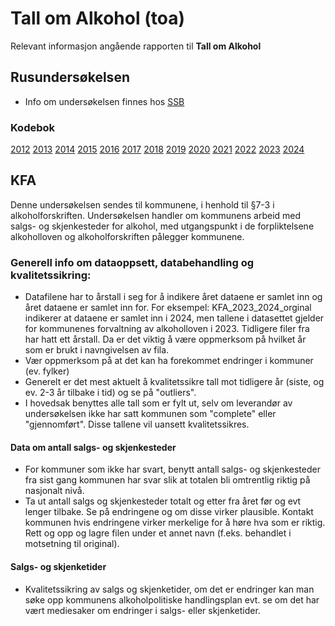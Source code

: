 # Tall om Alkohol (toa)
Relevant informasjon angående rapporten til **Tall om Alkohol**

## Rusundersøkelsen
- Info om undersøkelsen finnes hos [SSB](https://www.ssb.no/helse/undersokelsen-om-tobakk-og-rusmiddelbruk-i-norge)

### Kodebok
 [2012](https://folkehelsestats.github.io/toa/rus2012) 
 [2013](https://folkehelsestats.github.io/toa/rus2013)
 [2014](https://folkehelsestats.github.io/toa/rus2014)
 [2015](https://folkehelsestats.github.io/toa/rus2015)
 [2016](https://folkehelsestats.github.io/toa/rus2016)
 [2017](https://folkehelsestats.github.io/toa/rus2017)
 [2018](https://folkehelsestats.github.io/toa/rus2018)
 [2019](https://folkehelsestats.github.io/toa/rus2019)
 [2020](https://folkehelsestats.github.io/toa/rus2020)
 [2021](https://folkehelsestats.github.io/toa/rus2021)
 [2022](https://folkehelsestats.github.io/toa/rus2022)
 [2023](https://folkehelsestats.github.io/toa/rus2023)
 [2024](https://folkehelsestats.github.io/toa/rus2024)


## KFA
Denne undersøkelsen sendes til kommunene, i henhold til §7-3  i alkoholforskriften. Undersøkelsen handler om kommunens arbeid med salgs- og skjenkesteder for alkohol, med utgangspunkt i de forpliktelsene alkoholloven og alkoholforskriften pålegger kommunene. 

### Generell info om dataoppsett, databehandling og kvalitetssikring:
- Datafilene har to årstall i seg for å indikere året dataene er samlet inn og året dataene er samlet inn for. For eksempel: KFA_2023_2024_orginal indikerer at dataene er samlet inn i 2024, men tallene i datasettet gjelder for kommunenes forvaltning av alkoholloven i 2023. Tidligere filer fra har hatt ett årstall. Da er det viktig å være oppmerksom på hvilket år som er brukt i navngivelsen av fila. 
- Vær oppmerksom på at det kan ha forekommet endringer i kommuner (ev. fylker)
- Generelt er det mest aktuelt å kvalitetssikre tall mot tidligere år (siste, og ev. 2-3 år tilbake i tid) og se på "outliers". 
- I hovedsak benyttes alle tall som er fylt ut, selv om leverandør av undersøkelsen ikke har satt kommunen som "complete" eller "gjennomført". Disse tallene vil uansett kvalitetssikres.

#### Data om antall salgs- og skjenkesteder
- For kommuner som ikke har svart, benytt antall salgs- og skjenkesteder fra sist gang kommunen har svar slik at totalen bli omtrentlig riktig på nasjonalt nivå.
- Ta ut antall salgs og skjenkesteder totalt og etter fra året før og evt lenger tilbake. Se på endringene og om disse virker plausible. Kontakt kommunen hvis endringene virker merkelige for å høre hva som er riktig. Rett og opp og lagre filen under et annet navn (f.eks. behandlet i motsetning til original).

#### Salgs- og skjenketider
- Kvalitetssikring av salgs og skjenketider, om det er endringer kan man søke opp kommunens alkoholpolitiske handlingsplan evt. se om det har vært mediesaker om endringer i salgs- eller skjenketider.
